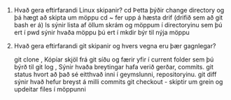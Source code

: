 1. Hvað gera eftirfarandi Linux skipanir?
	cd Þetta þýðir change directory og þá hægt að skipta um möppu
	cd ~ fer upp á hæsta drif (drifið sem að git bash er á)
	ls sýnir lista af öllum skrám og möppum í directoryinu sem þú ert í
	pwd sýnir hvaða möppu þú ert í 
	mkdir býr til nýja möppu

	
2. Hvað gera eftirfarandi git skipanir og hvers vegna eru þær gagnlegar?

	git clone   , Kópíar skjöl frá git síðu og færir yfir í current folder sem þú býrð til
	git log   , Sýnir hvaða breytingar hafa verið gerðar, commits.
	git status  hvort að það sé eitthvað inni í geymslunni, repositoryinu.
	git diff   sýnir hvað hefur breyst á milli commits
	git checkout - skiptir um grein og updeitar files í möppunni